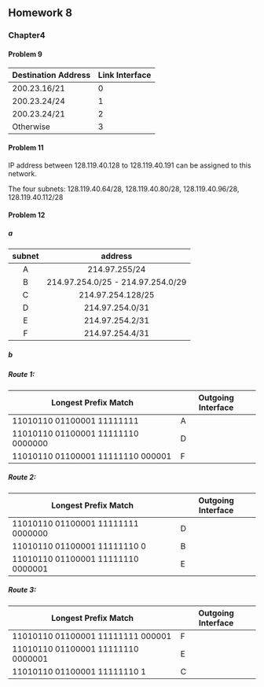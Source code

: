 ## Homework 8

### Chapter4

#### Problem 9

| Destination Address | Link Interface |
| ------------------- | -------------- |
| 200.23.16/21        | 0              |
| 200.23.24/24        | 1              |
| 200.23.24/21        | 2              |
| Otherwise           | 3              |

#### Problem 11

IP address between 128.119.40.128 to 128.119.40.191 can be assigned to this network.

The four subnets: 128.119.40.64/28, 128.119.40.80/28, 128.119.40.96/28, 128.119.40.112/28

#### Problem 12

##### a

| subnet |              address              |
| :----: | :-------------------------------: |
|   A    |           214.97.255/24           |
|   B    | 214.97.254.0/25 - 214.97.254.0/29 |
|   C    |         214.97.254.128/25         |
|   D    |          214.97.254.0/31          |
|   E    |          214.97.254.2/31          |
|   F    |          214.97.254.4/31          |

##### b

##### Route 1:

| Longest Prefix Match               | Outgoing Interface |
| ---------------------------------- | ------------------ |
| 11010110 01100001 11111111         | A                  |
| 11010110 01100001 11111110 0000000 | D                  |
| 11010110 01100001 11111110 000001  | F                  |



##### Route 2: 

| Longest Prefix Match               | Outgoing Interface |
| ---------------------------------- | ------------------ |
| 11010110 01100001 11111111 0000000 | D                  |
| 11010110 01100001 11111110 0       | B                  |
| 11010110 01100001 11111110 0000001 | E                  |



##### Route 3: 

| Longest Prefix Match               | Outgoing Interface |
| ---------------------------------- | ------------------ |
| 11010110 01100001 11111111 000001  | F                  |
| 11010110 01100001 11111110 0000001 | E                  |
| 11010110 01100001 11111110 1       | C                  |